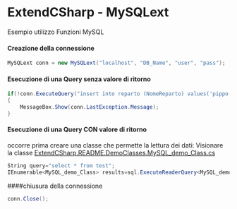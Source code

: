 ﻿# ExtendCSharp - MySQLext
Esempio utilizzo Funzioni MySQL

#### Creazione della connessione
```cs
MySQLext conn = new MySQLext("localhost", "DB_Name", "user", "pass");
```
#### Esecuzione di una Query senza valore di ritorno
```cs
if(!conn.ExecuteQuery("insert into reparto (NomeReparto) values('pippo')"))
{
	MessageBox.Show(conn.LastException.Message);
}
```

#### Esecuzione di una Query CON valore di ritorno
occorre prima creare una classe che permette la lettura dei dati: 
Visionare la classe [ExtendCSharp.README.DemoClasses.MySQL_demo_Class.cs](https://github.com/Rarder44/ExtendCSharp/blob/master/ExtendCSharp/ExtendCSharp/README/DemoClasses/MySQL_demo_Class.cs)
```cs
String query="select * from test";
IEnumerable<MySQL_demo_Class> results=sql.ExecuteReaderQuery<MySQL_demo_Class>(query);
```

####chiusura della connessione
```cs
conn.Close();
```